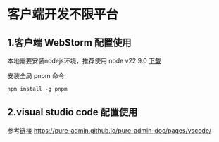 # 客户端开发不限平台

## 1.客户端 WebStorm 配置使用

本地需要安装nodejs环境，推荐使用 node v22.9.0 [下载](https://nodejs.org/zh-cn/download/prebuilt-installer)

安装全局 pnpm 命令

```shell
npm install -g pnpm
```

## 2.visual studio code 配置使用

参考链接 https://pure-admin.github.io/pure-admin-doc/pages/vscode/